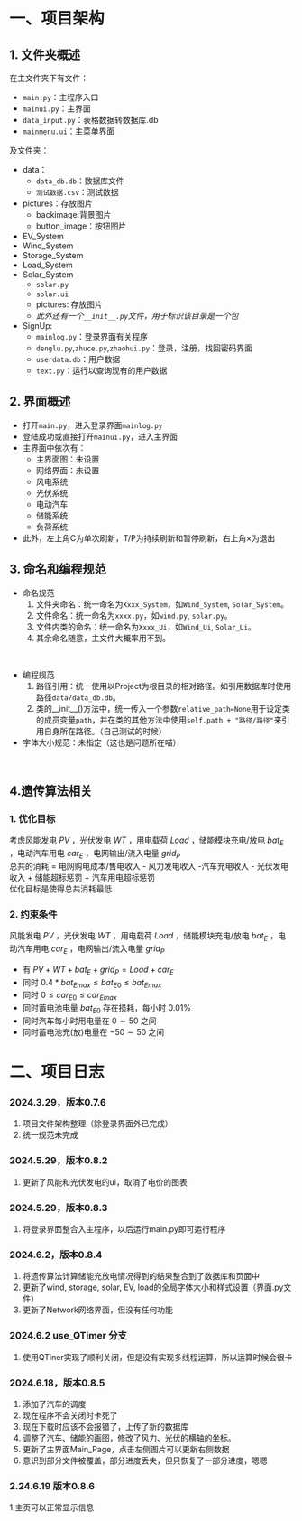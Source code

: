 # 一、项目架构
## 1. 文件夹概述
在主文件夹下有文件：
- `main.py`：主程序入口
- `mainui.py`：主界面
- `data_input.py`：表格数据转数据库.db
- `mainmenu.ui`：主菜单界面

及文件夹：
- data：
  - `data_db.db`：数据库文件
  - `测试数据.csv`：测试数据
- pictures：存放图片
  - backimage:背景图片
  - button_image：按钮图片
- EV_System
- Wind_System
- Storage_System
- Load_System
- Solar_System
  - `solar.py`
  - `solar.ui`
  - pictures: 存放图片
  - *此外还有一个`__init__.py`文件，用于标识该目录是一个包*
- SignUp:
  - `mainlog.py`：登录界面有关程序
  - `denglu.py`,`zhuce.py`,`zhaohui.py`：登录，注册，找回密码界面
  - `userdata.db`：用户数据
  - `text.py`：运行以查询现有的用户数据

## 2. 界面概述
- 打开`main.py`，进入登录界面`mainlog.py`
- 登陆成功或直接打开`mainui.py`，进入主界面
- 主界面中依次有：
  - 主界面图：未设置
  - 网络界面：未设置
  - 风电系统
  - 光伏系统
  - 电动汽车
  - 储能系统
  - 负荷系统
- 此外，左上角C为单次刷新，T/P为持续刷新和暂停刷新，右上角×为退出

## 3. 命名和编程规范
- 命名规范
  1. 文件夹命名：统一命名为`Xxxx_System`，如`Wind_System`, `Solar_System`。
  2. 文件命名：统一命名为`xxxx.py`，如`wind.py`, `solar.py`。
  3. 文件内类的命名：统一命名为`Xxxx_Ui`，如`Wind_Ui`, `Solar_Ui`。
  4. 其余命名随意，主文件大概率用不到。
<br>

- 编程规范
  1. 路径引用：统一使用以Project为根目录的相对路径。如引用数据库时使用路径`data/data_db.db`。
  2. 类的__init__()方法中，统一传入一个参数`relative_path=None`用于设定类的成员变量`path`，并在类的其他方法中使用`self.path + "路径/路径"`来引用自身所在路径。（自己测试的时候）
 - 字体大小规范：未指定（这也是问题所在喵）
<br>   

## 4.遗传算法相关
 ###  1. 优化目标
  考虑风能发电 $PV$ ，光伏发电 $WT$ ，用电载荷 $Load$ ，储能模块充电/放电 $bat_E$ ，电动汽车用电  $car_E$ ，电网输出/流入电量 $grid_P$     
  总共的消耗 = 电网购电成本/售电收入 - 风力发电收入 -汽车充电收入 - 光伏发电收入 + 储能超标惩罚 + 汽车用电超标惩罚       
  优化目标是使得总共消耗最低  
 ###  2. 约束条件
  风能发电 $PV$ ，光伏发电 $WT$ ，用电载荷 $Load$ ，储能模块充电/放电 $bat_E$ ，电动汽车用电 $car_E$ ，电网输出/流入电量 $grid_P$
  + 有 $PV + WT + bat_E + grid_P = Load + car_E$
  + 同时  $0.4* bat_{Emax} \le  bat_{E0} \le  bat_{Emax}$
  + 同时  $0 \le car_{E0} \le car_{Emax}$
  + 同时蓄电池电量 $bat_{E0}$ 存在损耗，每小时 $0.01\%$ 
  + 同时汽车每小时用电量在 $0\sim 50$ 之间
  + 同时蓄电池充(放)电量在 $-50\sim 50$ 之间


# 二、项目日志
### 2024.3.29，版本0.7.6
1. 项目文件架构整理（除登录界面外已完成）
2. 统一规范未完成
### 2024.5.29，版本0.8.2
1. 更新了风能和光伏发电的ui，取消了电价的图表 
### 2024.5.29，版本0.8.3
1. 将登录界面整合入主程序，以后运行main.py即可运行程序
### 2024.6.2，版本0.8.4
1. 将遗传算法计算储能充放电情况得到的结果整合到了数据库和页面中
2. 更新了wind, storage, solar, EV, load的全局字体大小和样式设置（界面.py文件）
3. 更新了Network网络界面，但没有任何功能
### 2024.6.2 use_QTimer 分支
1. 使用QTiner实现了顺利关闭，但是没有实现多线程运算，所以运算时候会很卡
### 2024.6.18，版本0.8.5
1. 添加了汽车的调度
2. 现在程序不会关闭时卡死了
3. 现在下载时应该不会报错了，上传了新的数据库
4. 调整了汽车、储能的画图，修改了风力、光伏的横轴的坐标。
5. 更新了主界面Main_Page，点击左侧图片可以更新右侧数据
6. 意识到部分文件被覆盖，部分进度丢失，但只恢复了一部分进度，嗯嗯
### 2.24.6.19 版本0.8.6
1.主页可以正常显示信息

